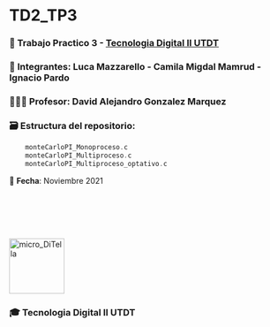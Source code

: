 # TD2_TP3

### 💾 Trabajo Practico 3 - [Tecnologia Digital II UTDT](https://www.utdt.edu/ver_contenido.php?id_contenido=19866&id_item_menu=31534)

### 🧠 **Integrantes**: Luca Mazzarello - Camila Migdal Mamrud - Ignacio Pardo

### 👨🏻‍🏫 **Profesor**: David Alejandro Gonzalez Marquez

### 🗃 **Estructura del repositorio**:
  
```C
	monteCarloPI_Monoproceso.c
	monteCarloPI_Multiproceso.c
	monteCarloPI_Multiproceso_optativo.c
```
        
📅 **Fecha**: Noviembre 2021

<br/><br/><br/><br/>

<img width="100" alt="micro_DiTella" src="https://user-images.githubusercontent.com/65306107/132214134-ac5df2b8-353e-46b2-9c6e-ab9f0429a767.png"> 

### 🎓 Tecnologia Digital II UTDT